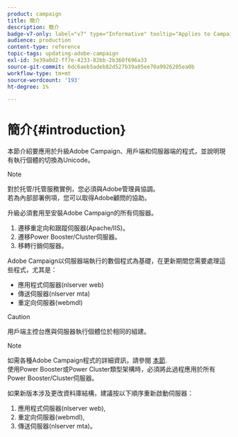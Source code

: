 ```yaml
---
product: campaign
title: 簡介
description: 簡介
badge-v7-only: label="v7" type="Informative" tooltip="Applies to Campaign Classic v7 only"
audience: production
content-type: reference
topic-tags: updating-adobe-campaign
exl-id: 3e39a0d2-ff7e-4233-82bb-2b360f696a33
source-git-commit: 6dc6aeb5adeb82d527b39a05ee70a9926205ea0b
workflow-type: tm+mt
source-wordcount: '193'
ht-degree: 1%

---
```


# 簡介{#introduction}



本節介紹要應用於升級Adobe Campaign、用戶端和伺服器端的程式，並說明現有執行個體的切換為Unicode。

>[!NOTE]
>
>對於托管/托管服務實例，您必須與Adobe管理員協調。\
>若為內部部署例項，您可以取得Adobe顧問的協助。

升級必須套用至安裝Adobe Campaign的所有伺服器。

1. 遷移重定向和跟蹤伺服器(Apache/IIS)。
1. 遷移Power Booster/Cluster伺服器。
1. 移轉行銷伺服器。

Adobe Campaign以伺服器端執行的數個程式為基礎，在更新期間您需要處理這些程式，尤其是：

* 應用程式伺服器(nlserver web)
* 傳送伺服器(nlserver mta)
* 重定向伺服器(webmdl)

>[!CAUTION]
>
>用戶端主控台應與伺服器執行個體位於相同的組建。

>[!NOTE]
>
>如需各種Adobe Campaign程式的詳細資訊，請參閱 [本節](../../installation/using/general-architecture.md#logical-application-layer).\
>使用Power Booster或Power Cluster類型架構時，必須將此過程應用於所有Power Booster/Cluster伺服器。

如果新版本涉及更改資料庫結構，建議按以下順序重新啟動伺服器：

1. 應用程式伺服器(nlserver web),
1. 重定向伺服器(webmdl),
1. 傳送伺服器(nlserver mta)。
